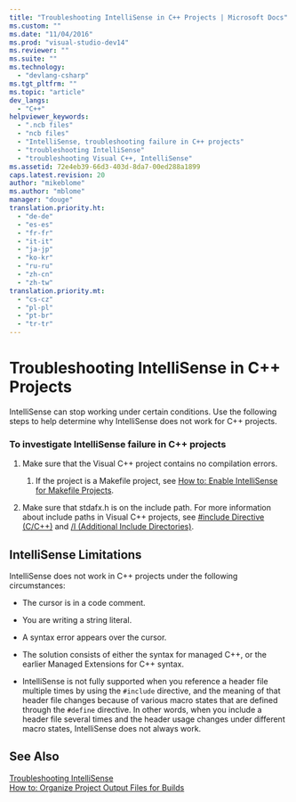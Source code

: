 ```yaml
---
title: "Troubleshooting IntelliSense in C++ Projects | Microsoft Docs"
ms.custom: ""
ms.date: "11/04/2016"
ms.prod: "visual-studio-dev14"
ms.reviewer: ""
ms.suite: ""
ms.technology: 
  - "devlang-csharp"
ms.tgt_pltfrm: ""
ms.topic: "article"
dev_langs: 
  - "C++"
helpviewer_keywords: 
  - ".ncb files"
  - "ncb files"
  - "IntelliSense, troubleshooting failure in C++ projects"
  - "troubleshooting IntelliSense"
  - "troubleshooting Visual C++, IntelliSense"
ms.assetid: 72e4eb39-66d3-403d-8da7-00ed288a1899
caps.latest.revision: 20
author: "mikeblome"
ms.author: "mblome"
manager: "douge"
translation.priority.ht: 
  - "de-de"
  - "es-es"
  - "fr-fr"
  - "it-it"
  - "ja-jp"
  - "ko-kr"
  - "ru-ru"
  - "zh-cn"
  - "zh-tw"
translation.priority.mt: 
  - "cs-cz"
  - "pl-pl"
  - "pt-br"
  - "tr-tr"
---
```

# Troubleshooting IntelliSense in C++ Projects
IntelliSense can stop working under certain conditions. Use the following steps to help determine why IntelliSense does not work for C++ projects.  
  
### To investigate IntelliSense failure in C++ projects  
  
1.  Make sure that the Visual C++ project contains no compilation errors.  
  
    1.  If the project is a Makefile project, see [How to: Enable IntelliSense for Makefile Projects](http://msdn.microsoft.com/en-us/Library/9443f453-f18f-4f12-a9a1-ef9dbf8b188f).  
  
2.  Make sure that stdafx.h is on the include path. For more information about include paths in Visual C++ projects, see [#include Directive (C/C++)](/visual-cpp/preprocessor/hash-include-directive-c-cpp) and [/I (Additional Include Directories)](/visual-cpp/build/reference/i-additional-include-directories).  
  
## IntelliSense Limitations  
 IntelliSense does not work in C++ projects under the following circumstances:  
  
-   The cursor is in a code comment.  
  
-   You are writing a string literal.  
  
-   A syntax error appears over the cursor.  
  
-   The solution consists of either the syntax for managed C++, or the earlier Managed Extensions for C++ syntax.  
  
-   IntelliSense is not fully supported when you reference a header file multiple times by using the `#include` directive, and the meaning of that header file changes because of various macro states that are defined through the `#define` directive. In other words, when you include a header file several times and the header usage changes under different macro states, IntelliSense does not always work.  
  
## See Also  
 [Troubleshooting IntelliSense](http://msdn.microsoft.com/en-us/c1b3adb9-0d48-4770-a51e-392ed818c484)   
 [How to: Organize Project Output Files for Builds](http://msdn.microsoft.com/en-us/Library/521d95ea-2dcc-4da0-b5eb-ac3e57941446)